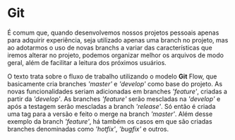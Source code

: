 # Git

É comum que, quando desenvolvemos nossos projetos pessoais apenas para adquirir experiência, seja utilizado apenas uma branch no projeto, mas ao adotarmos o uso de novas branchs a variar das características que iremos alterar no projeto, podemos organizar melhor os arquivos de modo geral, além de facilitar a leitura dos próximos usuários.

O texto trata sobre o fluxo de trabalho utilizando o modelo **Git** Flow, que basicamente cria branches *'master'* e *'develop'* como base do projeto. As novas funcionalidades seriam adicionadas em branches *'feature'*, criadas a partir da *'develop'*. As branches *'feature'* serão mescladas na *'develop'* e após a testagem serão mescladas a branch *'release'*. Só então é criada uma tag para a versão e feito o merge na branch *'master'*. Além desse exemplo da branch *'feature'*, há também os casos em que são criadas branches denominadas como *'hotfix'*, *'bugfix'* e outros.
